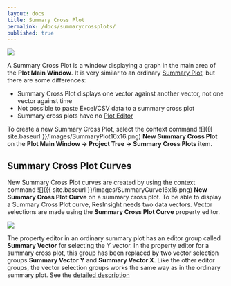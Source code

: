 ```yaml
---
layout: docs
title: Summary Cross Plot
permalink: /docs/summarycrossplots/
published: true
---
```


![]({{site.baseurl}}/images/SummaryCrossPlot.png)

A Summary Cross Plot is a window displaying a graph in the main area of the **Plot Main Window**. It is very similar to an ordinary [Summary Plot]({{site.baseurl}}/docs/summaryplots), but there are some differences:

- Summary Cross Plot displays one vector against another vector, not one vector against time
- Not possible to paste Excel/CSV data to a summary cross plot
- Summary cross plots have no [Plot Editor]({{site.baseurl}}/docs/summaryploteditor)

To create a new Summary Cross Plot, select the context command ![]({{ site.baseurl }}/images/SummaryPlot16x16.png) **New Summary Cross Plot** on the **Plot Main Window -> Project Tree -> Summary Cross Plots** item. 

## Summary Cross Plot Curves
New Summary Cross Plot curves are created by using the context command ![]({{ site.baseurl }}/images/SummaryCurve16x16.png) **New Summary Cross Plot Curve** on a summary cross plot. To be able to display a Summary Cross Plot curve, ResInsight needs two data vectors. Vector selections are made using the **Summary Cross Plot Curve** property editor.

![]({{site.baseurl}}/images/SummaryCrossPlotCurvePropertyEditor.png)

The property editor in an ordinary summary plot has an editor group called **Summary Vector** for selecting the Y vector. In the property editor for a summary cross plot, this group has been replaced by two vector selection groups **Summary Vector Y** and **Summary Vector X**. Like the other editor groups, the vector selection groups works the same way as in the ordinary summary plot. See the [detailed description]({{site.baseurl}}/docs/summaryplots#summary-curves)
